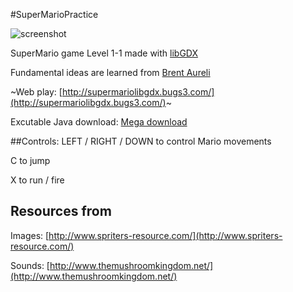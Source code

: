 #SuperMarioPractice

![screenshot](https://github.com/yichen0831/SuperMarioPratice_libGDX/raw/master/screenshot.png)

SuperMario game Level 1-1 made with [libGDX](https://libgdx.badlogicgames.com/)

Fundamental ideas are learned from [Brent Aureli](https://www.youtube.com/watch?v=a8MPxzkwBwo)

~Web play: [http://supermariolibgdx.bugs3.com/](http://supermariolibgdx.bugs3.com/)~

Excutable Java download: [Mega download](https://mega.nz/#!JsJhyCQA!xif2fbI4gWrKHxZao8m-8faKFJ0U7qPhjXwtJjk3xWs)

##Controls:
LEFT / RIGHT / DOWN to control Mario movements

C to jump

X to run / fire


## Resources from
Images: [http://www.spriters-resource.com/](http://www.spriters-resource.com/)

Sounds: [http://www.themushroomkingdom.net/](http://www.themushroomkingdom.net/)
